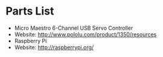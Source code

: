 # Parts List

* Micro Maestro 6-Channel USB Servo Controller
 * Website: http://www.pololu.com/product/1350/resources
* Raspberry Pi
 * Website: http://raspberrypi.org/

